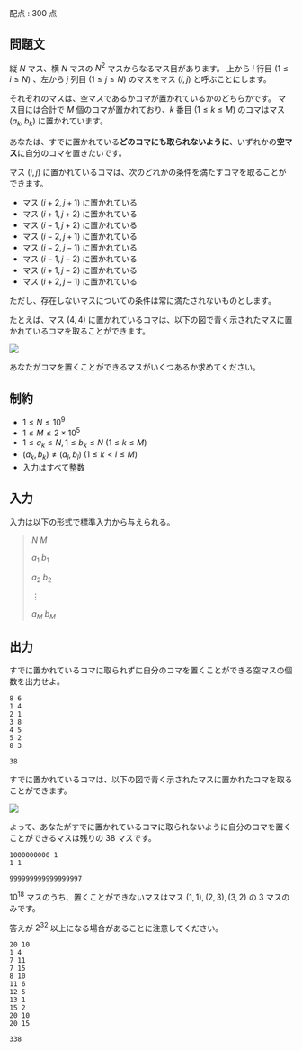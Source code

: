 配点 : $300$ 点

## 問題文

縦 $N$ マス、横 $N$ マスの $N ^ 2$ マスからなるマス目があります。
上から $i$ 行目 $(1\leq i\leq N)$ 、左から $j$ 列目 $(1\leq j\leq N)$ のマスをマス $(i,j)$ と呼ぶことにします。

それぞれのマスは、空マスであるかコマが置かれているかのどちらかです。
マス目には合計で $M$ 個のコマが置かれており、$k$ 番目 $(1\leq k\leq M)$ のコマはマス $(a _ k,b _ k)$ に置かれています。

あなたは、すでに置かれている**どのコマにも取られないように**、いずれかの**空マス**に自分のコマを置きたいです。

マス $(i,j)$ に置かれているコマは、次のどれかの条件を満たすコマを取ることができます。

- マス $(i+2,j+1)$ に置かれている
- マス $(i+1,j+2)$ に置かれている
- マス $(i-1,j+2)$ に置かれている
- マス $(i-2,j+1)$ に置かれている
- マス $(i-2,j-1)$ に置かれている
- マス $(i-1,j-2)$ に置かれている
- マス $(i+1,j-2)$ に置かれている
- マス $(i+2,j-1)$ に置かれている

ただし、存在しないマスについての条件は常に満たされないものとします。

たとえば、マス $(4,4)$ に置かれているコマは、以下の図で青く示されたマスに置かれているコマを取ることができます。

![](https://img.atcoder.jp/abc377/871985d4de26cef302c00cdd6f178880.png)

あなたがコマを置くことができるマスがいくつあるか求めてください。

## 制約

- $1\leq N\leq10 ^ 9$
- $1\leq M\leq2\times10 ^ 5$
- $1\leq a _ k\leq N,1\leq b _ k\leq N\ (1\leq k\leq M)$
- $(a _ k,b _ k)\neq(a _ l,b _ l)\ (1\leq k\lt l\leq M)$
- 入力はすべて整数

## 入力

入力は以下の形式で標準入力から与えられる。

> $N$ $M$
> 
> $a _ 1$ $b _ 1$
> 
> $a _ 2$ $b _ 2$
> 
> $\vdots$
> 
> $a _ M$ $b _ M$

## 出力

すでに置かれているコマに取られずに自分のコマを置くことができる空マスの個数を出力せよ。

```input1
8 6
1 4
2 1
3 8
4 5
5 2
8 3
```

```output1
38
```

すでに置かれているコマは、以下の図で青く示されたマスに置かれたコマを取ることができます。

![](https://img.atcoder.jp/abc377/cb70c753c18ba20c291ba79e76f34599.png)

よって、あなたがすでに置かれているコマに取られないように自分のコマを置くことができるマスは残りの $38$ マスです。

```input2
1000000000 1
1 1
```

```output2
999999999999999997
```

$10 ^ {18}$ マスのうち、置くことができないマスはマス $(1,1),(2,3),(3,2)$ の $3$ マスのみです。

答えが $2 ^ {32}$ 以上になる場合があることに注意してください。

```input3
20 10
1 4
7 11
7 15
8 10
11 6
12 5
13 1
15 2
20 10
20 15
```

```output3
338
```